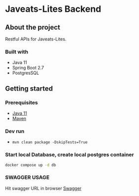 # Javeats-Lites Backend

## About the project
Restful APIs for Javeats-Lites.

### Built with
- Java 11
- Spring Boot 2.7
- PostgresSQL

## Getting started

### Prerequisites
- [Java 11](https://openjdk.java.net/)
- [Maven](https://maven.apache.org/)

### Dev run
- `mvn clean package -DskipTests=True`

### Start local Database, create local postgres container
```sh 
docker compose up -d db
```


### SWAGGER USAGE
Hit swagger URL in browser
[Swagger](http://localhost:9090/swagger-ui/index.html)






